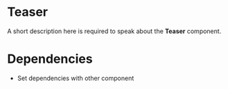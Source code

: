 Teaser
========

A short description here is required to speak about the **Teaser** component.


Dependencies
=========

- Set dependencies with other component


